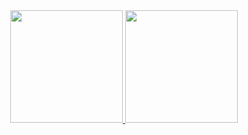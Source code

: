 
<div align="center">
   <div display = "inline-block">
     <a href="https://github.com/rafaballerini">
      <img height="180em" src="https://github-readme-stats.vercel.app/api?username=WalissonRED&show_icons=true&theme=dark&include_all_commits=true&count_private=true"/>
        <img height="180em" src="https://github-readme-stats.vercel.app/api/top-langs/?username=WalissonRED&layout=compact&langs_count=7&theme=dark"/>
</div>

